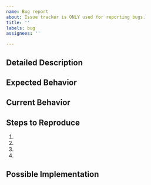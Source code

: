 ```yaml
---
name: Bug report
about: Issue tracker is ONLY used for reporting bugs.
title: ''
labels: bug
assignees: ''

---
```


## Detailed Description
<!--- Provide a detailed description of the change or addition you are proposing -->

## Expected Behavior
<!--- Tell us what should happen -->

## Current Behavior
<!--- Tell us what happens instead of the expected behavior -->

## Steps to Reproduce
<!--- Provide a link to a live example, or an unambiguous set of steps to -->
<!--- reproduce this bug. Include code to reproduce, if relevant -->
1.
2.
3.
4.

## Possible Implementation
<!--- Not obligatory, but suggest an idea for implementing addition or change -->
